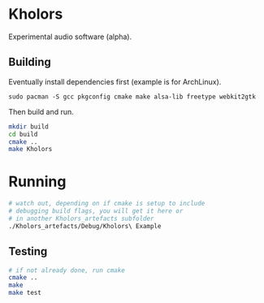 # Kholors
Experimental audio software (alpha).

## Building
Eventually install dependencies first (example is for ArchLinux).
```
sudo pacman -S gcc pkgconfig cmake make alsa-lib freetype webkit2gtk
```

Then build and run.

```bash
mkdir build
cd build
cmake ..
make Kholors
```
# Running
```bash
# watch out, depending on if cmake is setup to include
# debugging build flags, you will get it here or
# in another Kholors_artefacts subfolder
./Kholors_artefacts/Debug/Kholors\ Example
```

## Testing
```bash
# if not already done, run cmake
cmake ..
make
make test
```
